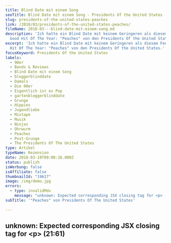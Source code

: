 ```yaml
---
title: Blind Date mit einem Song
seoTitle: Blind Date mit einem Song - Presidents Of the United States -"Peaches"
slug: presidents-of-the-united-states-peaches
link: /2018/03/presidents-of-the-united-states-peaches/
fileName: 2018-03---blind-date-mit-einem-song.md
description: 'Ich hatte ein Blind Date mit keinem Geringeren als diesem Feel
  Good Hit Of The Year: "Peaches" von den Presidents Of the United States.'
excerpt: 'Ich hatte ein Blind Date mit keinem Geringeren als diesem Feel Good
  Hit Of The Year: "Peaches" von den Presidents Of the United States.'
focusKeyword: Presidents Of the United States
labels:
  - 90er
  - Bands & Reviews
  - Blind Date mit einem Song
  - bloggerblinddate
  - Damals
  - Die 90er
  - Eigentlich ist es Pop
  - gartenbloggerblinddate
  - Grunge
  - Hippies
  - Jugendliebe
  - Mixtape
  - Musik
  - Ninjas
  - Ohrwurm
  - Peaches
  - Post-Grunge
  - The Presidents Of The United States
type: Artikel
typeName: Rezension
date: 2018-03-10T09:00:16.000Z
status: publish
isWerbung: false
isAffiliate: false
thumbnailId: "19617"
image: /img/demo.jpg
errors:
  - type: invalidMdx
    message: "unknown: Expected corresponding JSX closing tag for <p> (21:61)"
subTitle: '"Peaches" von Presidents Of The United States'
  
---
```


## unknown: Expected corresponding JSX closing tag for &lt;p> (21:61)

<!--
Zum Jahresanfang gab es eine kleine Überraschung für mich: Björn vom Blog
Gartenbaukunst kündigte das nächste Blind Date mit einem Song an. Das Tolle
daran: Der Song! Ich darf über "Peaches" von den Presidents Of The United States
schreiben! Ich meine: Wie genial ist das denn?

<blockquote>
## Für alle, die die Bloggeraktion „Blind Date mit einem Song“ noch nicht kennen, hier noch eine kurze Erklärung:
Jede/r Blogger/in, der/die teilnimmt, hat ein Blind Date. Nicht mit einem Menschen, sondern mit einem Song. Alle Teilnehmer hören sich das selbe Lied an und schreiben ihre Assoziationen dazu auf. Dabei sind sie ganz frei und können ihrem Schreibstil und ihrer Fantasie freien Lauf lassen. Alle Blogger veröffentlichen Ihre Artikel am selben Tag zu selben Uhrzeit und verlinken sich untereinander.

Ausgedacht haben sich das „Blind Date mit einem Song“ Caro von 
_Hauptstadtgarten\*_ und Björn von  _Gartenbaukunst_ \*. Heute findet es zum
vierten mal statt. Ich persönlich bin zum dritten mal dabei.

Für mich liegt der Reiz der Aktion in der Neugierde darauf, was die anderen
schreiben. Die letzen Male fiel mir auf, dass wirklich jede/r der 11
Teilnehmer/innen etwas komplett Anderes über den Song geschrieben hatte, es sich
aber dennoch alles sehr gut ineinanderfügte. Die Texte passten, obwohl sie
unterschiedlich waren, sehr gut zusammen. Sie harmonierten.</blockquote>

## Mein Blind Date mit "Peaches" von den Presidents Of The United States

![Presidents Of the United States](http://cardamonchai.com/wp-content/uploads/2018/02/peach-2573836_640-300x200.jpg)

Ihre große Zeit hatten die Presidents Of The United States von 1994 - 1998 und
ihr Song begleitete mich damals länger, als nur einen Sommer. Er kam auf nahezu
jedem Mixtape vor, welches ich mit Hilfe des Radios zusammenstellte und auch auf
meinem ersten Videotape, zusammengestellt aus Songs, die ich beim (damals noch
echten) MTV aufgenommen hatte, durfte er natürlich nicht fehlen. Ja, ein
Videotape. MTV. Ray Cokes. Hach, die guten alten Zeiten. Ich war mir damals
tatsächlich sicher, dass ich mal VJane werden würde. Was genau das zu bedeuten
hatte, wurde mir ein paar Jahre später jäh bewusst und ich habe mir das dann
doch noch mal anders überlegt. Doch, ich schweife ab. Zurück zum Song.

"Ich ziehe auf's Land und pflücke jede Menge Pfirsiche" singt Sänger Chris
Ballew in lyrischer Stimmung vor sich hin, seinen pfirsichbeflaumten Kopf in die
Scheinwerfersonne des Video-Aufnahmestudios reckend. Was er damit genau meint,
hinterfrage ich hier jetzt mal nicht, ich bleibe bei der botanisch-lukullischen
Auslegung. Im Video steht die Grunge-Band rund um eine große Kiste reifer
Pfirsiche drapiert und groovt zu ihrer Huldigung. Und dann geht es los.
Mehrstimmiger Gesang, Hüpferei, Eskalation. Fast. Dann ein kurzer Breaktdown.
Man rappelt sich auf und

> "Millionen von Pfirsichen! Pfirsiche für mich! Millionen von Pfirsichen,
> Pfirsiche für mich!"

## Ninjas betreten die Szenerie

![Presidents Of The United States](http://cardamonchai.com/wp-content/uploads/2018/02/peaches-869386_640-300x200.jpg)

Plötzlich tauchen aus den Büschen schwarz gekleidete Ninja-Kämpfer auf und
greifen die Band an. Ein paar Schreie und Gummitwist-Spezialeffekte später,
sitzt die ganze Band oben auf einem Pfirsichbaum. Die Ninjas knallen mit den
Köpfen gegeneinander und verschwinden. Die Band springt vom Baum, der Kameramann
bekommt einen Schlag auf die Nase und: Blackout.

Maskierte Menschen in dunkler Kleidung greifen fröhlich bunte Endzeithippies in
Pastell-(Flanell-) Hemden an. Diese lassen sich das nicht gefallen und schlagen
zurück. Mit eingängiger Musik und coolen Moves.
[Wie man das auslegen könnte](/2017/07/nog20/) ? In der heutigen Zeit? Ich denke
noch darüber nach.

Das Lied jedoch hat sich endlich wieder da eingenistet, wo es hingehört: In die
kleine Gehirnecke direkt hinter meinem linken Ohr, die für die guten Ohrwürmer
reserviert ist. Warum musste es nur irgendwann von diesem Platz weichen? Doch
wohl nicht aus Kapazitätsgründen? Lockere Gute-Laune-Musik muss auch einfach ab
und zu mal sein. Es muss nicht immer alles auf den Punkt komponiert und
möglichst kompliziert sein. Und Pfirsiche sind schon was Tolles, oder?  Da freut
man sich doch auf den Sommer.

Ich gebe zu: Ein wirkliches Blind-Date war es dieses Mal nicht, da ich den Song
schon kannte, aber ich glaube, dass ich ihm heute anders begegnet bin, als im
Sommer 1996.

Produziert wurde "Peaches" übrigens vom Amerikaner Conrad Uno. Zur Uraufführung
wurde das Stück am 27. Februar 1996 gebracht. Danach sprengte es überall die
Charts und wurde sogar für einen Grammy nominiert. Die Single durfte Ende der
90er Jahr in keinem gut sortierten Haushalt fehlen. Wenn man Besuch bekam und
sie nicht nach spätestens drei Minuten spielte, bekam man nichts vom
mitgebrachten Pfirsichkuchen ab.

Ja, so war das damals. Ich werde alt.

<iframe src="https://www.youtube.com/embed/wvAnQqVJ3XQ" width="560" height="315" frameborder="0" allowfullscreen="allowfullscreen"></iframe>

## Teilnehmer am Blind Date mit "Peaches" von den Presidents Of The United States

- [Gartenbaukunst](https://gartenbaukunst.wordpress.com/)
- [Hauptstadtgarten](https://www.hauptstadtgarten.de/)
- [Beetkultur](https://www.beetkultur.de/)
- [Der kleine Horrorgarten](http://der-kleine-horror-garten.de/)
- [Karo-Tina Aldente](https://karotinasblog.wordpress.com/)
- [Milli Blohm](http://millibloom.com/)
- [Rienmakäfer](https://rienmakaefer.com/blog/)
- [Garteneuphorie](https://garteneuphorie.wordpress.com/)
- [Grünliebe](http://xn--grneliebe-r9a.de/)
- [Garteninspektor](http://www.garteninspektor.com/)
- [Faun &amp; Farn](http://faunundfarn.de/)
- [Mrs. Greenhouse](https://mrsgreenhouse.de/)
- [Buddenbohm &amp; Söhne](http://www.buddenbohm-und-soehne.de/)
- [Syl Gervais](https://www.syl-gervais.com/)
- [Anne bloggt cardamonchai - Rock 'n' Roll vegan]()

## Wegweiser Blind Date mit einem Song

1.  [Eels - "I Like Birds"](/2017/09/i-like-birds-blind-date-mit-einem-ganz-besonderen-song/)
1.  [Nancy Sinatra - "Summer Wine"](/2017/07/blind-date-summerwine/)
1.  The Presidents Of the United States - "Peaches"

_To be continued..._

**Bilder:** Titel: Presidents Of The United States, Artwort; erstes Bild im
Text: [Coulour](https://pixabay.com/de/users/Couleur-1195798/), Pixabay; zweites
Bild im Text; [Free Photos](https://pixabay.com/de/users/Free-Photos-242387/),
Pixabay

-->

  